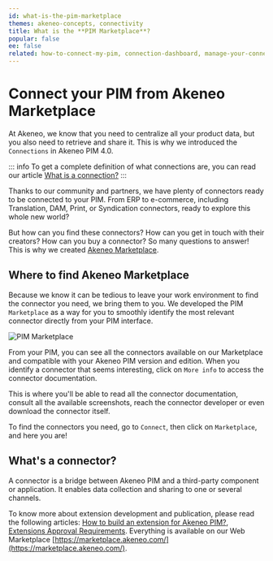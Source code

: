 ```yaml
---
id: what-is-the-pim-marketplace
themes: akeneo-concepts, connectivity
title: What is the **PIM Marketplace**?
popular: false
ee: false
related: how-to-connect-my-pim, connection-dashboard, manage-your-connections
---
```


# Connect your PIM from Akeneo Marketplace

At Akeneo, we know that you need to centralize all your product data, but you also need to retrieve and share it. This is why we introduced the `Connections` in Akeneo PIM 4.0.

::: info
To get a complete definition of what connections are, you can read our article [What is a connection?](what-is-a-connection.html)
:::

Thanks to our community and partners, we have plenty of connectors ready to be connected to your PIM. 
From ERP to e-commerce, including Translation, DAM, Print, or Syndication connectors, ready to explore this whole new world?

But how can you find these connectors? How can you get in touch with their creators? How can you buy a connector? So many questions to answer! This is why we created [Akeneo Marketplace](https://marketplace.akeneo.com/).

## Where to find Akeneo Marketplace

Because we know it can be tedious to leave your work environment to find the connector you need, we bring them to you. We developed the PIM `Marketplace` as a way for you to smoothly identify the most relevant connector directly from your PIM interface.

![PIM Marketplace](../img/Pim-marketplace.png)

From your PIM, you can see all the connectors available on our Marketplace and compatible with your Akeneo PIM version and edition. When you identify a connector that seems interesting, click on `More info` to access the connector documentation. 

This is where you'll be able to read all the connector documentation, consult all the available screenshots, reach the connector developer or even download the connector itself. 

To find the connectors you need, go to `Connect`, then click on `Marketplace`, and here you are! 

## What's a connector?
A connector is a bridge between Akeneo PIM and a third-party component or application. 
It enables data collection and sharing to one or several channels. 


To know more about extension development and publication, please read the following articles: [How to build an extension for Akeneo PIM?](https://marketplace.akeneo.com/how-build-extension-akeneo-pim), [Extensions Approval Requirements](https://marketplace.akeneo.com/extensions-approval-requirements). Everything is available on our Web Marketplace [https://marketplace.akeneo.com/](https://marketplace.akeneo.com/). 
